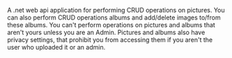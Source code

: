 A .net web api application for performing CRUD operations on pictures. You can also perform CRUD operations albums and add/delete images to/from these albums. You can't perform operations on pictures and albums that aren't yours unless you are an Admin. Pictures and albums also have privacy settings, that prohibit you from accessing them if you aren't the user who uploaded it or an admin.
